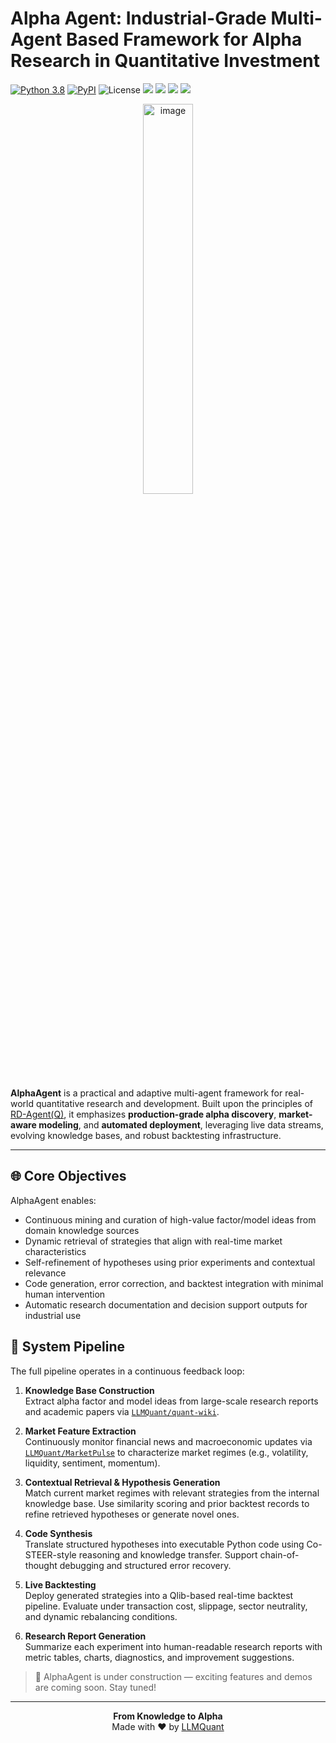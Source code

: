# Alpha Agent: Industrial-Grade Multi-Agent Based Framework for Alpha Research in Quantitative Investment
[![Python 3.8](https://img.shields.io/badge/python-3.8-blue.svg)](https://www.python.org/downloads/release/python-360/)
[![PyPI](https://img.shields.io/pypi/v/alphaagent.svg)](https://pypi.org/project/alphaagent/)
![License](https://img.shields.io/github/license/LLMQuant/alphaagent.svg?color=brightgreen)
![](https://img.shields.io/github/issues-raw/LLMQuant/alphaagent?label=Issues)
![](https://img.shields.io/github/issues-closed-raw/LLMQuant/alphaagent?label=Closed+Issues)
![](https://img.shields.io/github/issues-pr-raw/LLMQuant/alphaagent?label=Open+PRs)
![](https://img.shields.io/github/issues-pr-closed-raw/LLMQuant/alphaagent?label=Closed+PRs)

<div align="center">
<img align="center" width="40%" alt="image" src="https://github.com/LLMQuant/AlphaAgent/blob/main/AlphaAgent.png">
</div>

**AlphaAgent** is a practical and adaptive multi-agent framework for real-world quantitative research and development. Built upon the principles of [RD-Agent(Q)](), it emphasizes **production-grade alpha discovery**, **market-aware modeling**, and **automated deployment**, leveraging live data streams, evolving knowledge bases, and robust backtesting infrastructure.

---

## 🌐 Core Objectives

AlphaAgent enables:
- Continuous mining and curation of high-value factor/model ideas from domain knowledge sources
- Dynamic retrieval of strategies that align with real-time market characteristics
- Self-refinement of hypotheses using prior experiments and contextual relevance
- Code generation, error correction, and backtest integration with minimal human intervention
- Automatic research documentation and decision support outputs for industrial use

## 🔁 System Pipeline

The full pipeline operates in a continuous feedback loop:

1. **Knowledge Base Construction**  
   Extract alpha factor and model ideas from large-scale research reports and academic papers via [`LLMQuant/quant-wiki`](https://github.com/LLMQuant/quant-wiki).

2. **Market Feature Extraction**  
   Continuously monitor financial news and macroeconomic updates via [`LLMQuant/MarketPulse`](https://github.com/LLMQuant/MarketPulse) to characterize market regimes (e.g., volatility, liquidity, sentiment, momentum).

3. **Contextual Retrieval & Hypothesis Generation**  
   Match current market regimes with relevant strategies from the internal knowledge base. Use similarity scoring and prior backtest records to refine retrieved hypotheses or generate novel ones.

4. **Code Synthesis**  
   Translate structured hypotheses into executable Python code using Co-STEER-style reasoning and knowledge transfer. Support chain-of-thought debugging and structured error recovery.

5. **Live Backtesting**  
   Deploy generated strategies into a Qlib-based real-time backtest pipeline. Evaluate under transaction cost, slippage, sector neutrality, and dynamic rebalancing conditions.

6. **Research Report Generation**  
   Summarize each experiment into human-readable research reports with metric tables, charts, diagnostics, and improvement suggestions.

> 🚧 AlphaAgent is under construction — exciting features and demos are coming soon. Stay tuned!

---

<p align="center"> <b>From Knowledge to Alpha</b><br> Made with ❤️ by <a href="https://github.com/LLMQuant">LLMQuant</a> </p>